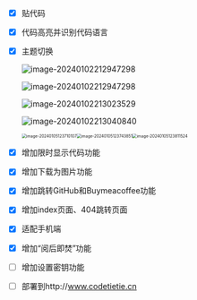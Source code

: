 - [x] 贴代码

- [x] 代码高亮并识别代码语言

- [x] 主题切换

  ![image-20240102212947298](http://panpan.dapanna.cn//image-20240102213109121.png)

  ![image-20240102212947298](http://panpan.dapanna.cn//image-20240102212947298.png)

  ![image-20240102213023529](http://panpan.dapanna.cn//image-20240102213023529.png)

  ![image-20240102213040840](http://panpan.dapanna.cn//image-20240102213040840.png)

  <img src="http://panpan.dapanna.cn//image-20240105123710107.png" alt="image-20240105123710107" style="zoom: 50%;" /><img src="http://panpan.dapanna.cn//image-20240105123743851.png" alt="image-20240105123743851" style="zoom: 50%;" /><img src="http://panpan.dapanna.cn//image-20240105123811524.png" alt="image-20240105123811524" style="zoom: 50%;" />

  

  

- [x] 增加限时显示代码功能
- [x] 增加下载为图片功能
- [x] 增加跳转GitHub和Buymeacoffee功能
- [x] 增加index页面、404跳转页面
- [x] 适配手机端
- [x] 增加“阅后即焚”功能
- [ ] 增加设置密钥功能
- [ ] 部署到http://www.codetietie.cn
